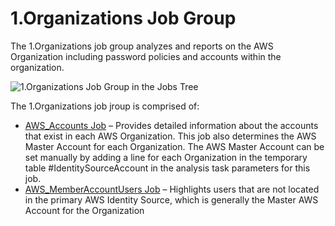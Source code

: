 # 1.Organizations Job Group

The 1.Organizations job group analyzes and reports on the AWS Organization including password
policies and accounts within the organization.

![1.Organizations Job Group in the Jobs Tree](/img/product_docs/accessanalyzer/admin/hostmanagement/jobstree.webp)

The 1.Organizations job jroup is comprised of:

- [AWS_Accounts Job](/docs/accessanalyzer/12.0/solutions/aws/organizations/aws_accounts.md) – Provides detailed information about the accounts that exist
  in each AWS Organization. This job also determines the AWS Master Account for each Organization.
  The AWS Master Account can be set manually by adding a line for each Organization in the temporary
  table #IdentitySourceAccount in the analysis task parameters for this job.
- [AWS_MemberAccountUsers Job](/docs/accessanalyzer/12.0/solutions/aws/organizations/aws_memberaccountusers.md) – Highlights users that are not located in
  the primary AWS Identity Source, which is generally the Master AWS Account for the Organization
